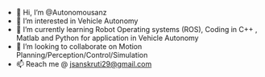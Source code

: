 - 👋 Hi, I’m @Autonomousanz
- 👀 I’m interested in Vehicle Autonomy
- 🌱 I’m currently learning Robot Operating systems (ROS), Coding in C++ , Matlab and Python for application in Vehicle Autonomy
- 💞️ I’m looking to collaborate on Motion Planning/Perception/Control/Simulation
- 📫 Reach me @ jsanskruti29@gmail.com

<!---
Autonomousanz/Autonomousanz is a ✨ special ✨ repository because its `README.md` (this file) appears on your GitHub profile.
You can click the Preview link to take a look at your changes.
--->
